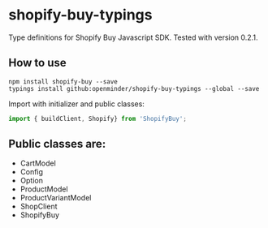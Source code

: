 # shopify-buy-typings
Type definitions for Shopify Buy Javascript SDK. Tested with version 0.2.1.

## How to use
``` shell
npm install shopify-buy --save
typings install github:openminder/shopify-buy-typings --global --save
```
Import with initializer and public classes:
``` typescript
import { buildClient, Shopify} from 'ShopifyBuy';
```
## Public classes are:
* CartModel
* Config
* Option
* ProductModel
* ProductVariantModel
* ShopClient
* ShopifyBuy
